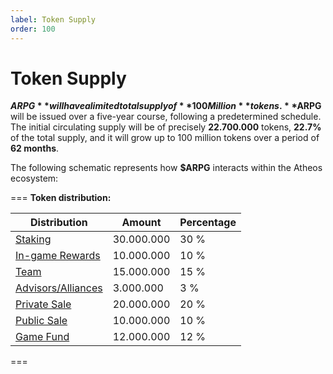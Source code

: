 ```yaml
---
label: Token Supply
order: 100
---
```

# Token Supply 

**$ARPG** will have a limited total supply of **100 Million** tokens.  **$ARPG** will be issued over a five-year course, following a predetermined schedule. The initial circulating supply will be of precisely **22.700.000** tokens, **22.7%** of the total supply,  and it will grow up to 100 million tokens over a period of **62 months**. 

The following schematic represents how **$ARPG** interacts within the Atheos ecosystem:

=== **Token distribution:**

Distribution       | Amount       | Percentage
---                | ---          | ---
[Staking](https://atheosgame.github.io/tokenomics/tokensupply/staking/)               | 30.000.000   | 30 %
[In-game Rewards](https://atheosgame.github.io/tokenomics/tokensupply/ingamerewards/)             | 10.000.000   | 10 %
[Team](https://atheosgame.github.io/tokenomics/tokensupply/team/)                      | 15.000.000   | 15 %
[Advisors/Alliances](https://atheosgame.github.io/tokenomics/tokensupply/advisors/)   | 3.000.000    | 3 %
[Private Sale](https://atheosgame.github.io/tokenomics/tokensupply/privatesale/)       | 20.000.000   | 20 %
[Public Sale](https://atheosgame.github.io/tokenomics/tokensupply/publicsale/)         | 10.000.000   | 10 %
[Game Fund](https://atheosgame.github.io/tokenomics/tokensupply/gamefund/)             | 12.000.000   | 12 %
===


